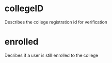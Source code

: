 # collegeID

Describes the college registration id for verification

# enrolled

Decribes if a user is still enrolled to the college
